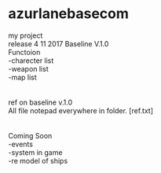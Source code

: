# azurlanebasecom
my project <br>
release 4 11 2017 Baseline V.1.0<br>
Functoion<br>
-charecter list<br>
-weapon list<br>
-map list<br>
<br><br>
ref on baseline v.1.0<br>
All file notepad everywhere in folder. [ref.txt]<br>
<br><br>
Coming Soon<br>
-events<br>
-system in game<br>
-re model of ships<br>


